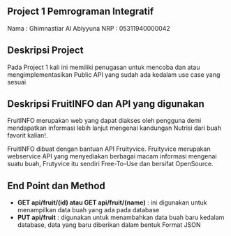## Project 1 Pemrograman Integratif
Nama : Ghimnastiar Al Abiyyuna
NRP  : 05311940000042
## Deskripsi Project
Pada Project 1 kali ini memiliki penugasan untuk mencoba dan atau mengimplementasikan Public API yang sudah ada kedalam use case yang sesuai
## Deskripsi FruitINFO dan API yang digunakan
FruitINFO merupakan web yang dapat diakses oleh pengguna demi mendapatkan informasi lebih lanjut mengenai kandungan Nutrisi dari buah favorit kalian!.

FruitINFO dibuat dengan bantuan API Fruityvice. Fruityvice merupakan webservice API yang menyediakan berbagai macam informasi mengenai suatu buah, Frutyvice  itu sendiri Free-To-Use dan bersifat OpenSource.
## End Point dan Method
- **GET api/fruit/(id) atau GET api/fruit/(name)** : ini digunakan untuk menampilkan data buah yang ada pada database
- **PUT api/fruit** : digunakan untuk menambahkan data buah baru kedalam database, data yang baru  diberikan dalam bentuk Format JSON
